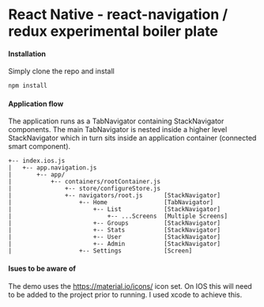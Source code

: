 # React Native - react-navigation / redux experimental boiler plate

#### Installation

Simply clone the repo and install

```javascript
npm install
```

#### Application flow

The application runs as a TabNavigator containing StackNavigator components. The main TabNavigator is nested inside a higher level StackNavigator which in turn sits inside an application container (connected smart component).

```
+-- index.ios.js
|   +-- app.navigation.js
|       +-- app/
|           +-- containers/rootContainer.js
|               +-- store/configureStore.js
|               +-- navigators/root.js      [StackNavigator]
|                   +-- Home                [TabNavigator]
|                       +-- List            [StackNavigator]
|                           +-- ...Screens  [Multiple Screens]
|                       +-- Groups          [StackNavigator]
|                       +-- Stats           [StackNavigator]
|                       +-- User            [StackNavigator]
|                       +-- Admin           [StackNavigator]
|                   +-- Settings            [Screen]
```

#### Isues to be aware of

The demo uses the https://material.io/icons/ icon set. On IOS this will need to be added to the project prior to running. I used xcode to achieve this.
